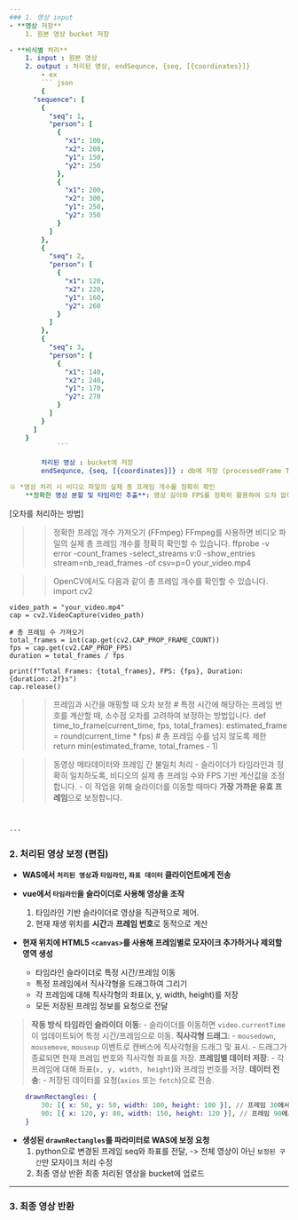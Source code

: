 ```yaml
--- 
### 1. 영상 input 		
- **영상 저장**
	1. 원본 영상 bucket 저장 

- **비식별 처리** 
	1. input : 원본 영상
	2. output : 처리된 영상, endSequnce, {seq, [{coordinates}]}
		- ex
		``` json
		{
	  "sequence": [
	    {
	      "seq": 1,
	      "person": [
	        {
	          "x1": 100,
	          "x2": 200,
	          "y1": 150,
	          "y2": 250
	        },
	        {
	          "x1": 200,
	          "x2": 300,
	          "y1": 250,
	          "y2": 350
	        }
	      ]
	    },
	    {
	      "seq": 2,
	      "person": [
	        {
	          "x1": 120,
	          "x2": 220,
	          "y1": 160,
	          "y2": 260
	        }
	      ]
	    },
	    {
	      "seq": 3,
	      "person": [
	        {
	          "x1": 140,
	          "x2": 240,
	          "y1": 170,
	          "y2": 270
	        }
	      ]
	    }
	  ]
	}		
			```
			
		처리된 영상 : bucket에 저장
		endSequnce, {seq, [{coordinates}]} : db에 저장 (processedFrame Table)

※ *영상 처리 시 비디오 파일의 실제 총 프레임 개수를 정확히 확인 
	**정확한 영상 분할 및 타임라인 추출**: 영상 길이와 FPS를 정확히 활용하여 오차 없이 구현
```
[오차를 처리하는 방법]

>> 정확한 프레임 개수 가져오기 (FFmpeg)
	FFmpeg를 사용하면 비디오 파일의 실제 총 프레임 개수를 정확히 확인할 수 있습니다.
	ffprobe -v error -count_frames -select_streams v:0 -show_entries stream=nb_read_frames -of csv=p=0 your_video.mp4


>> OpenCV에서도 다음과 같이 총 프레임 개수를 확인할 수 있습니다.
	import cv2

	video_path = "your_video.mp4"
	cap = cv2.VideoCapture(video_path)

	# 총 프레임 수 가져오기
	total_frames = int(cap.get(cv2.CAP_PROP_FRAME_COUNT))
	fps = cap.get(cv2.CAP_PROP_FPS)
	duration = total_frames / fps

	print(f"Total Frames: {total_frames}, FPS: {fps}, Duration: {duration:.2f}s")
	cap.release()

>> 프레임과 시간을 매핑할 때 오차 보정
	# 특정 시간에 해당하는 프레임 번호를 계산할 때, 소수점 오차를 고려하여 보정하는 방법입니다.
	def time_to_frame(current_time, fps, total_frames):
	    estimated_frame = round(current_time * fps)
	    # 총 프레임 수를 넘지 않도록 제한
	    return min(estimated_frame, total_frames - 1)

>> 동영상 메타데이터와 프레임 간 불일치 처리
	- 슬라이더가 타임라인과 정확히 일치하도록, 비디오의 실제 총 프레임 수와 FPS 기반 계산값을 조정합니다.
	- 이 작업을 위해 슬라이더를 이동할 때마다 **가장 가까운 유효 프레임**으로 보정합니다.
```


--- 
```


### 2. 처리된 영상 보정 (편집)
- **WAS에서 `처리된 영상`과 `타임라인`, `좌표 데이터` 클라이언트에게 전송**

- **vue에서 `타임라인`을 슬라이더로 사용해 영상을 조작** 
	1. 타임라인 기반 슬라이더로 영상을 직관적으로 제어.
	2. 현재 재생 위치를 **시간**과 **프레임 번호**로 동적으로 계산

- **현재 위치에 HTML5 `<canvas>`를 사용해 프레임별로 모자이크 추가하거나 제외할 영역 생성** 
	- 타임라인 슬라이더로 특정 시간/프레임 이동
	- 특정 프레임에서 직사각형을 드래그하여 그리기
	- 각 프레임에 대해 직사각형의 좌표(x, y, width, height)를 저장
	- 모든 저장된 프레임 정보를 요청으로 전달
> **작동 방식**
		**타임라인 슬라이더 이동**:
		    - 슬라이더를 이동하면 `video.currentTime`이 업데이트되어 특정 시간/프레임으로 이동.
		**직사각형 드래그**:
		    - `mousedown`, `mousemove`, `mouseup` 이벤트로 캔버스에 직사각형을 드래그 및 표시.
		    - 드래그가 종료되면 현재 프레임 번호와 직사각형 좌표를 저장.
		**프레임별 데이터 저장**:
		    - 각 프레임에 대해 좌표(`x, y, width, height`)와 프레임 번호를 저장.
		**데이터 전송**:
		    - 저장된 데이터를 요청(`axios` 또는 `fetch`)으로 전송.

``` ex
	drawnRectangles: {
  		30: [{ x: 50, y: 50, width: 100, height: 100 }], // 프레임 30에서 그린 직사각형
  		90: [{ x: 120, y: 80, width: 150, height: 120 }], // 프레임 90에서 그린 직사각형
	}
```

- **생성된 `drawnRectangles`를 파라미터로 WAS에 보정 요청**
	1. python으로 변경된 프레임 seq와 좌표를 전달,
		-> 전체 영상이 아닌 `보정된 구간`만 모자이크 처리 수정 
	2. 최종 영상 반환 
		최종 처리된 영상을 bucket에 업로드


--- 

### 3. 최종 영상 반환 
		
